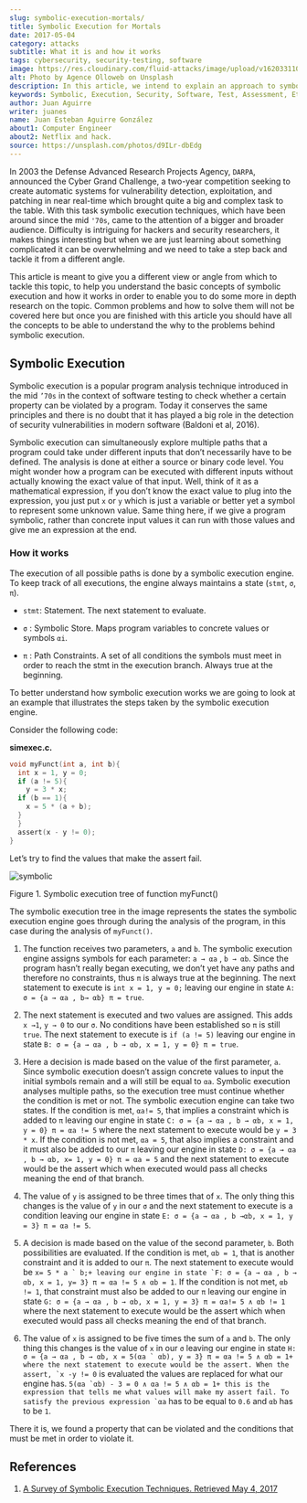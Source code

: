 ```yaml
---
slug: symbolic-execution-mortals/
title: Symbolic Execution for Mortals
date: 2017-05-04
category: attacks
subtitle: What it is and how it works
tags: cybersecurity, security-testing, software
image: https://res.cloudinary.com/fluid-attacks/image/upload/v1620331105/blog/symbolic-execution-mortals/cover_wgcfrh.webp
alt: Photo by Agence Olloweb on Unsplash
description: In this article, we intend to explain an approach to symbolic execution, which is very useful when dealing with software assessment.
keywords: Symbolic, Execution, Security, Software, Test, Assessment, Ethical Hacking, Pentesting
author: Juan Aguirre
writer: juanes
name: Juan Esteban Aguirre González
about1: Computer Engineer
about2: Netflix and hack.
source: https://unsplash.com/photos/d9ILr-dbEdg
---
```


In 2003 the Defense Advanced Research Projects Agency, `DARPA`,
announced the Cyber Grand Challenge, a two-year competition seeking to
create automatic systems for vulnerability detection, exploitation, and
patching in near real-time which brought quite a big and complex task to
the table. With this task symbolic execution techniques, which have been
around since the mid `'70s`, came to the attention of a bigger and
broader audience. Difficulty is intriguing for hackers and security
researchers, it makes things interesting but when we are just learning
about something complicated it can be overwhelming and we need to take a
step back and tackle it from a different angle.

This article is meant to give you a different view or angle from which
to tackle this topic, to help you understand the basic concepts of
symbolic execution and how it works in order to enable you to do some
more in depth research on the topic. Common problems and how to solve
them will not be covered here but once you are finished with this
article you should have all the concepts to be able to understand the
why to the problems behind symbolic execution.

## Symbolic Execution

Symbolic execution is a popular program analysis technique introduced in
the mid `’70s` in the context of software testing to check whether a
certain property can be violated by a program. Today it conserves the
same principles and there is no doubt that it has played a big role in
the detection of security vulnerabilities in modern software (Baldoni et
al, 2016).

Symbolic execution can simultaneously explore multiple paths that a
program could take under different inputs that don’t necessarily have to
be defined. The analysis is done at either a source or binary code
level. You might wonder how a program can be executed with different
inputs without actually knowing the exact value of that input. Well,
think of it as a mathematical expression, if you don’t know the exact
value to plug into the expression, you just put `x` or `y` which is just
a variable or better yet a symbol to represent some unknown value. Same
thing here, if we give a program symbolic, rather than concrete input
values it can run with those values and give me an expression at the
end.

<div>
<cta-banner
buttontxt="Read more"
link="/solutions/security-testing/"
title="Get started with Fluid Attacks' Security Testing solution right now"
/>
</div>

### How it works

The execution of all possible paths is done by a symbolic execution
engine. To keep track of all executions, the engine always maintains a
state (`stmt`, `σ`, `π`).

- `stmt`: Statement. The next statement to evaluate.

- `σ` : Symbolic Store. Maps program variables to concrete values or
  symbols `αi`.

- `π` : Path Constraints. A set of all conditions the symbols must
  meet in order to reach the stmt in the execution branch. Always true
  at the beginning.

To better understand how symbolic execution works we are going to look
at an example that illustrates the steps taken by the symbolic execution
engine.

Consider the following code:

**simexec.c.**

``` c
void myFunct(int a, int b){
  int x = 1, y = 0;
  if (a != 5){
    y = 3 * x;
  if (b == 1){
    x = 5 * (a + b);
  }
  }
  assert(x - y != 0);
}
```

Let’s try to find the values that make the assert fail.

<div class="imgblock">

![symbolic](https://res.cloudinary.com/fluid-attacks/image/upload/v1620331103/blog/symbolic-execution-mortals/image1_a56odm.webp)

<div class="title">

Figure 1. Symbolic execution tree of function myFunct()

</div>

</div>

The symbolic execution tree in the image represents the states the
symbolic execution engine goes through during the analysis of the
program, in this case during the analysis of `myFunct()`.

1. The function receives two parameters, `a` and `b`. The symbolic
    execution engine assigns symbols for each parameter: `a → αa` , `b →
    αb`. Since the program hasn’t really began executing, we don’t yet
    have any paths and therefore no constraints, thus `π` is always true
    at the beginning. The next statement to execute is `int x = 1, y
    = 0;` leaving our engine in state `A: σ = {a → αa , b→ αb} π =
    true`.

2. The next statement is executed and two values are assigned. This
    adds `x →1`, `y → 0` to our `σ`. No conditions have been established
    so `π` is still `true`. The next statement to execute is `if (a
    != 5)` leaving our engine in state `B: σ = {a → αa , b → αb, x = 1,
    y = 0} π = true`.

3. Here a decision is made based on the value of the first parameter,
    `a`. Since symbolic execution doesn’t assign concrete values to
    input the initial symbols remain and a will still be equal to `αa`.
    Symbolic execution analyses multiple paths, so the execution tree
    must continue whether the condition is met or not. The symbolic
    execution engine can take two states. If the condition is met,
    `αa!= 5`, that implies a constraint which is added to `π` leaving
    our engine in state `C: σ = {a → αa , b → αb, x = 1, y = 0} π = αa
    != 5` where the next statement to execute would be `y = 3 * x`. If
    the condition is not met, `αa = 5`, that also implies a constraint
    and it must also be added to our `π` leaving our engine in state `D:
    σ = {a → αa , b → αb, x= 1, y = 0} π = αa = 5` and the next
    statement to execute would be the assert which when executed would
    pass all checks meaning the end of that branch.

4. The value of `y` is assigned to be three times that of `x`. The only
    thing this changes is the value of `y` in our `σ` and the next
    statement to execute is a condition leaving our engine in state `E:
    σ = {a → αa , b →αb, x = 1, y = 3} π = αa != 5`.

5. A decision is made based on the value of the second parameter, `b`.
    Both possibilities are evaluated. If the condition is met, `αb = 1`,
    that is another constraint and it is added to our `π`. The next
    statement to execute would be ``x= 5 * a ` b;+
    leaving our engine in state
    `F: σ = {a → αa , b → αb, x = 1, y= 3} π = αa != 5 ∧ αb = 1``. If
    the condition is not met, `αb != 1`, that constraint must also be
    added to our `π` leaving our engine in state `G: σ = {a → αa , b →
    αb, x = 1, y = 3} π = αa!= 5 ∧ αb != 1` where the next statement to
    execute would be the assert which when executed would pass all
    checks meaning the end of that branch.

6. The value of `x` is assigned to be five times the sum of `a` and
    `b`. The only thing this changes is the value of `x` in our `σ`
    leaving our engine in state ``H: σ = {a → αa , b → αb, x = 5(αa `
    αb), y = 3} π = αa != 5 ∧ αb = 1+
    where the next statement to execute would be the assert.
    When the assert, `x -y != 0`` is evaluated the values are replaced
    for what our engine has. ``5(αa `αb) - 3 = 0 ∧ αa != 5 ∧ αb = 1+
    this is the expression that tells me what values will make my assert
    fail.
    To satisfy the previous expression `αa`` has to be equal to `0.6`
    and `αb` has to be `1`.

There it is, we found a property that can be violated and the conditions
that must be met in order to violate it.

## References

1. [A Survey of Symbolic Execution Techniques. Retrieved
    May 4, 2017](https://arxiv.org/pdf/1610.00502.pdf)
